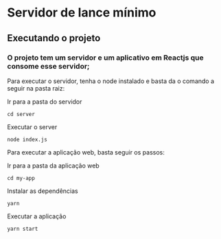 # Servidor de lance mínimo

##  Executando o projeto

### O projeto tem  um servidor e um aplicativo em Reactjs que consome esse servidor;

Para executar o servidor, tenha o node instalado e basta da o comando a seguir na pasta raiz:

Ir para a pasta do servidor
``` 
cd server
```
Executar o server
``` 
node index.js
```

Para executar a aplicação web, basta seguir os passos:

Ir para a pasta da aplicação web
``` 
cd my-app
```
Instalar as dependências
``` 
yarn
```
Executar a aplicação
``` 
yarn start
```

